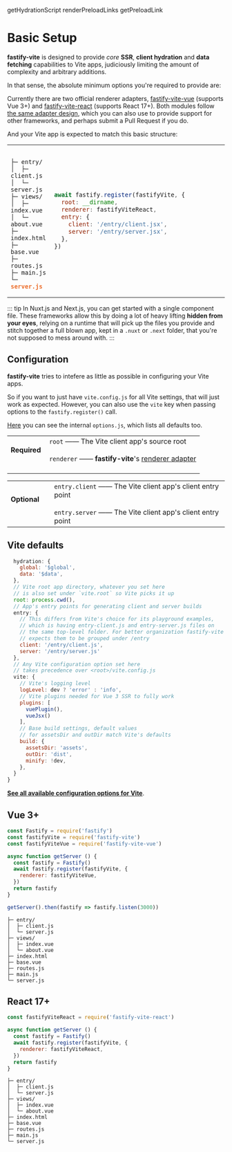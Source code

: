 getHydrationScript
renderPreloadLinks
getPreloadLink


# Basic Setup

<b>fastify-vite</b> is designed to provide _core_ <b>SSR</b>, 
<b>client hydration</b> and <b>data fetching</b> capabilities to Vite apps, judiciously limiting the amount of complexity and arbitrary additions. 

In that sense, the absolute minimum options you're required to provide are: 

Currently there are two official renderer adapters, [fastify-vite-vue](...) (supports Vue 3+) and [fastify-vite-react](...) (supports React 17+). Both modules follow [the same adapter design](./renderers), which you can also use to provide support for other frameworks, and perhaps submit a Pull Request if you do.

And your Vite app is expected to match this basic structure:

<table class="infotable">
<tr>
<td style="width: 20%">
<div class="language-"><pre><code>
├─ entry/
│  ├─ client.js
│  └─ server.js
├─ views/
│  ├─ index.vue
│  └─ about.vue
├─ index.html
├─ base.vue
├─ routes.js
├─ main.js
└─ <b style="color: #ec6f2d">server.js</b>
</code></pre></div>
</td>
<td>

```js
await fastify.register(fastifyVite, {
  root: __dirname,
  renderer: fastifyViteReact,
  entry: {
    client: '/entry/client.jsx',
    server: '/entry/server.jsx',
  },
})
```

</td>
</tr>
</table>

::: tip
In Nuxt.js and Next.js, you can get started with a single component file. These frameworks allow this by doing a lot of heavy lifting <b>hidden from your eyes</b>, relying on a runtime that will pick up the files you provide and stitch together a full blown app, kept in a `.nuxt` or `.next` folder, that you're not supposed to mess around with.
:::

## Configuration

**fastify-vite** tries to intefere as little as possible in configuring your
Vite apps. 

So if you want to just have `vite.config.js` for all Vite settings,
that will just work as expected. However, you can also use the `vite` key
when passing options to the `fastify.register()` call.

[Here](...) you can see the internal `options.js`, which lists all defaults too.

<table class="infotable">
<tr style="width: 100%">
<td style="width: 20%">
<strong>Required</strong>
<br><br>
</td>
<td class="code-h" style="width: 80%">
<code class="h inline-block">root</code>
—— The Vite client app's source root
<br><br>
<code class="h inline-block">renderer</code>
—— <b>fastify-vite</b>'s <a href="./renderers">renderer adapter</a>
<br><br>
</td>
</tr>
</table>

<table class="infotable">
<tr style="width: 100%">
<td style="width: 20%">
<strong>Optional</strong>
<br><br>
</td>
<td>
<code class="h inline-block">entry.client</code>
—— The Vite client app's client entry point
<br><br>
<code class="h inline-block">entry.server</code>
—— The Vite client app's client entry point
</td>
</tr>
</table>

## Vite defaults

```js
  hydration: {
    global: '$global',
    data: '$data',
  },
  // Vite root app directory, whatever you set here
  // is also set under `vite.root` so Vite picks it up
  root: process.cwd(),
  // App's entry points for generating client and server builds
  entry: {
    // This differs from Vite's choice for its playground examples,
    // which is having entry-client.js and entry-server.js files on
    // the same top-level folder. For better organization fastify-vite
    // expects them to be grouped under /entry
    client: '/entry/client.js',
    server: '/entry/server.js'
  },
  // Any Vite configuration option set here
  // takes precedence over <root>/vite.config.js
  vite: {
    // Vite's logging level
    logLevel: dev ? 'error' : 'info',
    // Vite plugins needed for Vue 3 SSR to fully work
    plugins: [
      vuePlugin(),
      vueJsx()
    ],
    // Base build settings, default values
    // for assetsDir and outDir match Vite's defaults
    build: {
      assetsDir: 'assets',
      outDir: 'dist',
      minify: !dev,
    },
  }
}
```

<b>[See all available configuration options for Vite](https://vitejs.dev/config/)</b>.


## Vue 3+

```js
const Fastify = require('fastify')
const fastifyVite = require('fastify-vite')
const fastifyViteVue = require('fastify-vite-vue')

async function getServer () {
  const fastify = Fastify()
  await fastify.register(fastifyVite, {
    renderer: fastifyViteVue,
  })
  return fastify
}

getServer().then(fastify => fastify.listen(3000))
```

```
├─ entry/
│  ├─ client.js
│  └─ server.js
├─ views/
│  ├─ index.vue
│  └─ about.vue
├─ index.html
├─ base.vue
├─ routes.js
├─ main.js
└─ server.js
```

## React 17+

```js
const fastifyViteReact = require('fastify-vite-react')

async function getServer () {
  const fastify = Fastify()
  await fastify.register(fastifyVite, {
    renderer: fastifyViteReact,
  })
  return fastify
}
```

```
├─ entry/
│  ├─ client.js
│  └─ server.js
├─ views/
│  ├─ index.vue
│  └─ about.vue
├─ index.html
├─ base.vue
├─ routes.js
├─ main.js
└─ server.js
```
